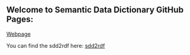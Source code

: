 ## Welcome to Semantic Data Dictionary GitHub Pages: 

[Webpage](https://rashidsabbir.github.io/sdd/)

You can find the sdd2rdf here: [sdd2rdf](https://github.com/tetherless-world/SemanticDataDictionary)
